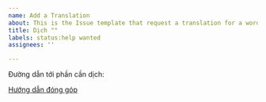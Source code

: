 ```yaml
---
name: Add a Translation
about: This is the Issue template that request a translation for a word.
title: Dịch ""
labels: status:help wanted
assignees: ''

---
```


Đường dẫn tới phần cần dịch:

[Hướng dẫn đóng góp](https://github.com/aidic-org-ebook/ai-dictionary-ebook/blob/main/docs/CONTRIBUTING.md)
